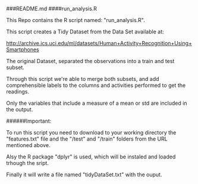 ###README.md
####run_analysis.R

This Repo contains the R script named: "run_analysis.R".

This script creates a Tidy Dataset from the Data Set available at: 

http://archive.ics.uci.edu/ml/datasets/Human+Activity+Recognition+Using+Smartphones

The original Dataset, separated the observations into a train and test subset. 

Through this script we're able to merge both subsets, and add comprehensible labels to the columns and activities performed to get the readings. 

Only the variables that include a measure of a mean or std are included in the output. 

######Important:

To run this script you need to download to your working directory the "features.txt" file and the "/test" and "/train" folders from the URL mentioned above. 

Alsy the R package "dplyr" is used, which will be instaled and loaded trhough the sript. 

Finally it will write a file named "tidyDataSet.txt" with the ouput. 

